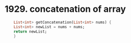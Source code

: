 <!-- Title -->
# 1929. concatenation of array

<!-- solution -->
```dart
    List<int> getConcatenation(List<int> nums) {
    List<int> newList = nums + nums;
    return newList;
    }
```
